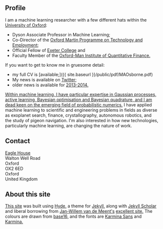 ## Profile

I am a machine learning researcher with a few different hats within the <a href="http://www.ox.ac.uk">University of Oxford</a>:

* Dyson Associate Professor in Machine Learning; 
* Co-Director of the [Oxford Martin Programme on Technology and Employment](www.oxfordmartin.ox.ac.uk/research/programmes/tech-employment);
* Official Fellow of <a href="http://www.exeter.ox.ac.uk">Exeter College</a> and 
* Faculty Member of the <a href="http://www.oxford-man.ox.ac.uk">Oxford-Man Institute of Quantitative Finance.</a>

If you want to get to know me in gruesome detail: 

* my full CV is [available;]({{ site.baseurl }}/public/pdf/MAOsborne.pdf) 
* My news is available on [Twitter;](http://twitter.com/maosbot) 
* older news is available for <a href="{{ site.baseurl }}/news">2013-2014. 
    
Within machine learning, I have particular expertise in Gaussian processes, active learning, Bayesian optimisation and Bayesian quadrature, and I am dead keen on the emerging field of [probabilistic numerics.](http://probabilistic-numerics.org) I have applied machine learning to scientific and engineering problems in fields as diverse as exoplanet search, finance, crystallography, autonomous robotics, and the study of pigeon navigation. I'm also interested in how new technologies, particularly machine learning, are changing the nature of work. 

## Contact

<script language="JavaScript">
<!--
document.write('<a href="mailto:' + 'mosb' + '@' + 'robots.ox.ac.uk' + '">');
document.write('mosb' + '@' + 'robots.ox.ac.uk' + '</a>');
//-->
</script>

[Eagle House](https://www.google.co.uk/maps/place/Oxford-Man+Institute+of+Quantitative+Finance/@51.7615793,-1.2695656,15z/data=!4m2!3m1!1s0x0:0x5542aa1404fd503d)  
Walton Well Road  
Oxford  
OX2 6ED  
Oxford  
United Kingdom  

## About this site

[This site](https://github.com/mosb/robots-www,) was built using [Hyde,](https://github.com/poole/hyde) a theme for [Jekyll,](http://jekyllrb.com/) along with [Jekyll Scholar](https://github.com/inukshuk/jekyll-scholar) and liberal borrowing from [Jan-Willem van de Meent's](http://www.robots.ox.ac.uk/~jwvdm/) [excellent site.](https://github.com/jwvdm/robots-homepage) The colours are drawn from [base16,](http://chriskempson.github.io/base16/) and the fonts are [Karmina Sans](https://typekit.com/fonts/karmina-sans) and [Karmina.](https://typekit.com/fonts/karmina) 


